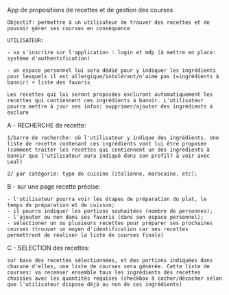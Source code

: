 App de propositions de recettes et de gestion des courses

    Objectif: permettre à un utilisateur de trouver des recettes et de pouvoir gérer ses courses en conséquence

    UTILISATEUR:

    - va s'inscrire sur l'application : login et mdp (à mettre en place: système d'authentification)

    - un espace personnel lui sera dédié pour y indiquer les ingrédients pour lesquels il est allergique/intolérant/n'aime pas (=ingrédients à bannir) + liste des favoris

    Les recettes qui lui seront proposées excluront automatiquement les recettes qui contiennent ces ingrédients à bannir. L'utilisateur pourra mettre à jour ses infos: supprimer/ajouter des ingrédients à exclure

A - RECHERCHE de recette: 

    1/barre de recherche: où l'utilisateur y indique des ingrédients. Une liste de recette contenant ces ingrédients vont lui être proposée (comment traiter les recettes qui contiennent un des ingrédients à bannir que l'utilisateur aura indiqué dans son profil? à voir avec Leal) 

    2/ par catégorie: type de cuisine (italienne, marocaine, etc);

B - sur une page recette précise: 

    - l'utilisateur pourra voir les étapes de préparation du plat, le temps de préparation et de cuisson;
    - il pourra indiquer les portions souhaitées (nombre de personnes);
    - l'ajouter ou non dans ses favoris (dans son espace personnel);
    - sélectioner un ou plusieurs recettes pour préparer ses prochaines courses (trouver un moyen d'identification car ses recettes permettront de réaliser la liste de courses finale)
    
C - SELECTION des recettes: 

    sur base des recettes sélectionnées, et des portions indiquées dans chacune d'elles, une liste de courses sera générée. Cette liste de courses: va recenser ensemble tous les ingrédients des recettes choisies avec les quantités requises (checkbox à cocher/décocher selon que l'utilisateur dispose déjà ou non de ces ingrédients)
    

